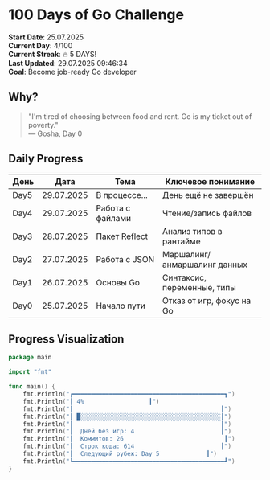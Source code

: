 # 100 Days of Go Challenge

**Start Date**: 25.07.2025  
**Current Day**: 4/100  
**Current Streak**: 🔥 5 DAYS!  
**Last Updated**: 29.07.2025 09:46:34  
**Goal**: Become job-ready Go developer

## Why?

> "I'm tired of choosing between food and rent. Go is my ticket out of poverty."  
> — Gosha, Day 0

## Daily Progress

| День | Дата       | Тема             | Ключевое понимание           |
| ---- | ---------- | ---------------- | ---------------------------- |
| Day5 | 29.07.2025 | В процессе...    | День ещё не завершён         |
| Day4 | 29.07.2025 | Работа с файлами | Чтение/запись файлов         |
| Day3 | 28.07.2025 | Пакет Reflect    | Анализ типов в рантайме      |
| Day2 | 27.07.2025 | Работа с JSON    | Маршалинг/анмаршалинг данных |
| Day1 | 26.07.2025 | Основы Go        | Синтаксис, переменные, типы  |
| Day0 | 25.07.2025 | Начало пути      | Отказ от игр, фокус на Go    |

## Progress Visualization

```go
package main

import "fmt"

func main() {
    fmt.Println("┏━━━━━━━━━━━━━━━━━━━━━━━━━━━━━━━━━━━━━━━━━━┓")
    fmt.Println("┃ 4%                  ┃")
    fmt.Println("┃                                         ┃")
    fmt.Println("┃ █░░░░░░░░░░░░░░░░░░░░░░░░░░░░░░░░░░░░░░░┃")
    fmt.Println("┃                                         ┃")
    fmt.Println("┃  Дней без игр: 4                        ┃")
    fmt.Println("┃  Коммитов: 26                            ┃")
    fmt.Println("┃  Строк кода: 614                        ┃")
    fmt.Println("┃  Следующий рубеж: Day 5             ┃")
    fmt.Println("┗━━━━━━━━━━━━━━━━━━━━━━━━━━━━━━━━━━━━━━━━━━┛")
}
```
